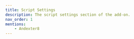 ```yaml
---
title: Script Settings
description: The script settings section of the add-on.
nav_order: 1
mentions:
    - Andexter8
---
```


<template-Stub />
